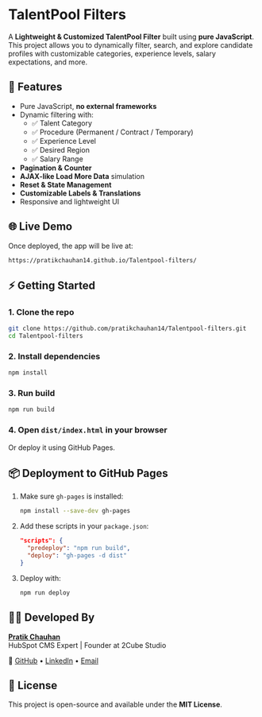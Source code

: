 

# TalentPool Filters

A **Lightweight & Customized TalentPool Filter** built using **pure JavaScript**.  
This project allows you to dynamically filter, search, and explore candidate profiles with customizable categories, experience levels, salary expectations, and more.

## 🚀 Features
- Pure JavaScript, **no external frameworks**
- Dynamic filtering with:
  - ✅ Talent Category
  - ✅ Procedure (Permanent / Contract / Temporary)
  - ✅ Experience Level
  - ✅ Desired Region
  - ✅ Salary Range
- **Pagination & Counter**
- **AJAX-like Load More Data** simulation
- **Reset & State Management**
- **Customizable Labels & Translations**
- Responsive and lightweight UI

## 🌐 Live Demo
Once deployed, the app will be live at:

```
https://pratikchauhan14.github.io/Talentpool-filters/
```

## ⚡ Getting Started

### 1. Clone the repo
```bash
git clone https://github.com/pratikchauhan14/Talentpool-filters.git
cd Talentpool-filters
```

### 2. Install dependencies
```bash
npm install
```

### 3. Run build
```bash
npm run build
```

### 4. Open `dist/index.html` in your browser  
Or deploy it using GitHub Pages.

## 📦 Deployment to GitHub Pages
1. Make sure `gh-pages` is installed:
   ```bash
   npm install --save-dev gh-pages
   ```
2. Add these scripts in your `package.json`:
   ```json
   "scripts": {
     "predeploy": "npm run build",
     "deploy": "gh-pages -d dist"
   }
   ```
3. Deploy with:
   ```bash
   npm run deploy
   ```

## 👨‍💻 Developed By
**[Pratik Chauhan](https://2cube.studio)**  
HubSpot CMS Expert | Founder at 2Cube Studio  

🔗 [GitHub](https://github.com/pratikchauhan14) • [LinkedIn](https://www.linkedin.com/in/pratik-chauhan-cp/) • [Email](mailto:pratik@2cube.studio)

## 📜 License
This project is open-source and available under the **MIT License**.